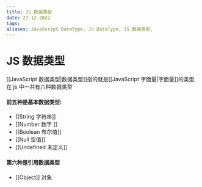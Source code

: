 ```yaml
---
title: JS 数据类型
date: 27-12-2022
tags: 
aliases: JavaScript DataType, JS DataType, JS 数据类型, 
---
```


# JS 数据类型

[[JavaScript 数据类型|数据类型]]指的就是[[JavaScript 字面量|字面量]]的类型, 在 js 中一共有六种数据类型  
  
#### 前五种是基本数据类型:  
- [[String 字符串]] 
- [[Number 数字 ]] 
- [[Boolean 布尔值]]  
- [[Null 空值]]  
- [[Undefined 未定义]]  
  
#### 第六种是引用数据类型  
- [[Object]] 对象